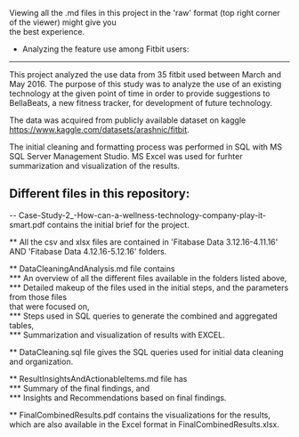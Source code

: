 Viewing all the .md files in this project in the 'raw' format (top right corner of the viewer) might give you   
the best experience.  

* Analyzing the feature use among Fitbit users:  
----------------------------------------------- 
  
This project analyzed the use data from 35 fitbit used between March and May 2016. 
The purpose of this study was to analyze the use of an existing technology at the given point of time 
in order to provide suggestions to BellaBeats, a new fitness tracker, for development of future technology.
  
The data was acquired from publicly available dataset on kaggle https://www.kaggle.com/datasets/arashnic/fitbit.
  
The initial cleaning and formatting process was performed in SQL with MS SQL Server Management Studio.
MS Excel was used for furhter summarization and visualization of the results.
  
Different files in this repository:  
------------------------------------    
  
-- Case-Study-2_-How-can-a-wellness-technology-company-play-it-smart.pdf contains the initial brief for the project.
 
** All the csv and xlsx files are contained in 'Fitabase Data 3.12.16-4.11.16' AND 'Fitabase Data 4.12.16-5.12.16' folders.
  
** DataCleaningAndAnalysis.md file contains  
	*** An overview of all the different files available in the folders listed above,  
	*** Detailed makeup of the files used in the initial steps, and the parameters from those files  
	    that were focused on,  
	*** Steps used in SQL queries to generate the combined and aggregated tables,  
	*** Summarization and visualization of results with EXCEL.  
  
** DataCleaning.sql file gives the SQL queries used for initial data cleaning and organization.

** ResultInsightsAndActionableItems.md file has  
	*** Summary of the final findings, and  
	*** Insights and Recommendations based on final findings.  
  
** FinalCombinedResults.pdf contains the visualizations for the results, which are also available in the Excel format in FinalCombinedResults.xlsx.   

